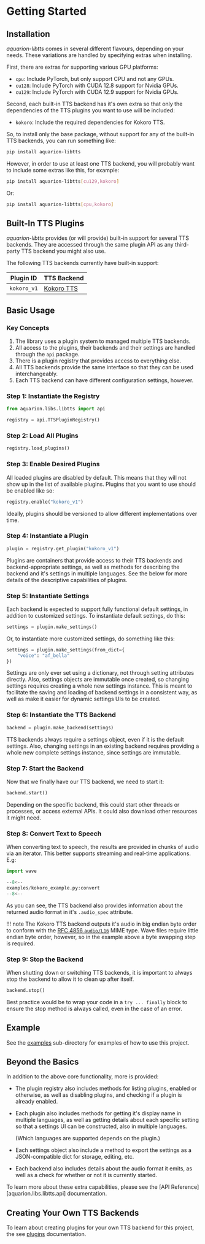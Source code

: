 # Getting Started
<!-- markdownlint-disable MD052 -->

<!--
    SPDX-FileCopyrightText: 2025-present Krys Lawrence <aquarion.5.krystopher@spamgourmet.org>
    SPDX-License-Identifier: CC-BY-SA-4.0
-->

<!--
    aquarion-libtts documentation © 2025-present by Krys Lawrence is licensed under
    Creative Commons Attribution-ShareAlike 4.0 International. To view a copy of this
    license, visit <https://creativecommons.org/licenses/by-sa/4.0/>
-->

## Installation

*aquarion-libtts* comes in several different flavours, depending on your needs.  These
variations are handled by specifying extras when installing.

First, there are extras for supporting various GPU platforms:

- `cpu`: Include PyTorch, but only support CPU and not any GPUs.
- `cu128`: Include PyTorch with CUDA 12.8 support for Nvidia GPUs.
- `cu129`: Include PyTorch with CUDA 12.9 support for Nvidia GPUs.

Second, each built-in TTS backend has it's own extra so that only the dependencies of
the TTS plugins you want to use will be included:

- `kokoro`: Include the required dependencies for Kokoro TTS.

So, to install only the base package, without support for any of the built-in TTS
backends, you can run something like:

```sh
pip install aquarion-libtts
```

However, in order to use at least one TTS backend, you will probably want to include
some extras like this, for example:

```sh
pip install aquarion-libtts[cu129,kokoro]
```

Or:

```sh
pip install aquarion-libtts[cpu,kokoro]
```

## Built-In TTS Plugins

*aquarion-libtts* provides (or will provide) built-in support for several TTS backends.
They are accessed through the same plugin API as any third-party TTS backend you might
also use.

The following TTS backends currently have built-in support:

| Plugin ID   | TTS Backend                                             |
| ----------- | ------------------------------------------------------- |
| `kokoro_v1` | [Kokoro TTS](https://huggingface.co/hexgrad/Kokoro-82M) |

## Basic Usage

### Key Concepts

1. The library uses a plugin system to managed multiple TTS backends.
1. All access to the plugins, their backends and their settings are handled through the
   `api` package.
1. There is a plugin registry that provides access to everything else.
1. All TTS backends provide the same interface so that they can be used interchangeably.
1. Each TTS backend can have different configuration settings, however.

### Step 1: Instantiate the Registry

```python
from aquarion.libs.libtts import api

registry = api.TTSPluginRegistry()
```

### Step 2: Load All Plugins

```python
registry.load_plugins()
```

### Step 3: Enable Desired Plugins

All loaded plugins are disabled by default.  This means that they will not show up in
the list of available plugins.  Plugins that you want to use should be enabled like so:

```python
registry.enable("kokoro_v1")
```

Ideally, plugins should be versioned to allow different implementations over time.

### Step 4: Instantiate a Plugin

```python
plugin = registry.get_plugin("kokoro_v1")
```

Plugins are containers that provide access to their TTS backends and backend-appropriate
settings, as well as methods for describing the backend and it's settings in multiple
languages.  See the below for more details of the descriptive capabilities of plugins.

### Step 5: Instantiate Settings

Each backend is expected to support fully functional default settings, in addition to
customized settings.  To instantiate default settings, do this:

```python
settings = plugin.make_settings()
```

Or, to instantiate more customized settings, do something like this:

```python
settings = plugin.make_settings(from_dict={
    "voice": "af_bella"
})
```

Settings are only ever set using a dictionary, not through setting attributes directly.
Also, settings objects are immutable once created, so changing settings requires
creating a whole new settings instance.  This is meant to facilitate the saving and
loading of backend settings in a consistent way, as well as make it easier for dynamic
settings UIs to be created.

### Step 6: Instantiate the TTS Backend

```python
backend = plugin.make_backend(settings)
```

TTS backends always require a settings object, even if it is the default settings.
Also, changing settings in an existing backend requires providing a whole new complete
settings instance, since settings are immutable.

### Step 7: Start the Backend

Now that we finally have our TTS backend, we need to start it:

```python
backend.start()
```

Depending on the specific backend, this could start other threads or processes, or
access external APIs.  It could also download other resources it might need.

### Step 8: Convert Text to Speech

When converting text to speech, the results are provided in chunks of audio via an
iterator.  This better supports streaming and real-time applications.  E.g:

```python linenums="1"
import wave

--8<--
examples/kokoro_example.py:convert
--8<--
```

As you can see, the TTS backend also provides information about the returned audio
format in it's `.audio_spec` attribute.

!!! note
    The Kokoro TTS backend outputs it's audio in big endian byte order to conform with
    the [RFC 4856 `audio/L16`](https://www.rfc-editor.org/rfc/rfc4856#section-2.1.15)
    MIME type.  Wave files require little endian byte order, however, so in the example
    above a byte swapping step is required.

### Step 9: Stop the Backend

When shutting down or switching TTS backends, it is important to always stop the backend
to allow it to clean up after itself.

```python
backend.stop()
```

Best practice would be to wrap your code in a `try ... finally` block to ensure the stop
method is always called, even in the case of an error.

## Example

See the [examples](https://github.com/aquarion-ai/aquarion-libtts/tree/main/examples)
sub-directory for examples of how to use this project.

## Beyond the Basics

In addition to the above core functionality, more is provided:

- The plugin registry also includes methods for listing plugins, enabled or otherwise,
  as well as disabling plugins, and checking if a plugin is already enabled.

- Each plugin also includes methods for getting it's display name in multiple languages,
  as well as getting details about each specific setting so that a settings UI can be
  constructed, also in multiple languages.

  (Which languages are supported depends on the plugin.)

- Each settings object also include a method to export the settings as a JSON-compatible
  dict for storage, editing, etc.

- Each backend also includes details about the audio format it emits, as well as a
  check for whether or not it is currently started.

To learn more about these extra capabilities, please see the
[API Reference][aquarion.libs.libtts.api] documentation.

## Creating Your Own TTS Backends

To learn about creating plugins for your own TTS backend for this project, the see
[plugins](plugins.md) documentation.
